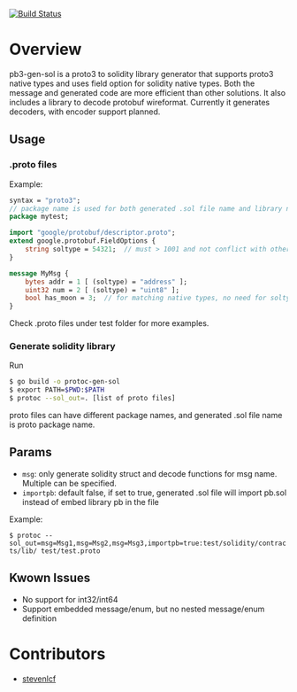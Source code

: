[![Build Status](https://travis-ci.org/celer-network/pb3-gen-sol.svg?branch=master)](https://travis-ci.org/celer-network/pb3-gen-sol)
# Overview

pb3-gen-sol is a proto3 to solidity library generator that supports proto3 native types and uses field option for solidity native types. Both the message and generated code are more efficient than other solutions. It also includes a library to decode protobuf wireformat. Currently it generates decoders, with encoder support planned.

## Usage
### .proto files
Example:
```protobuf
syntax = "proto3";
// package name is used for both generated .sol file name and library name
package mytest;

import "google/protobuf/descriptor.proto";
extend google.protobuf.FieldOptions {
    string soltype = 54321;  // must > 1001 and not conflict with other extensions
}

message MyMsg {
    bytes addr = 1 [ (soltype) = "address" ];
    uint32 num = 2 [ (soltype) = "uint8" ];
    bool has_moon = 3;  // for matching native types, no need for soltype option
}
```
Check .proto files under test folder for more examples.

### Generate solidity library
Run

```bash
$ go build -o protoc-gen-sol
$ export PATH=$PWD:$PATH
$ protoc --sol_out=. [list of proto files]
```

proto files can have different package names, and generated .sol file name is proto package name.

## Params
- `msg`: only generate solidity struct and decode functions for msg name. Multiple can be specified.
- `importpb`: default false, if set to true, generated .sol file will import pb.sol instead of embed library pb in the file

Example:

```$ protoc --sol_out=msg=Msg1,msg=Msg2,msg=Msg3,importpb=true:test/solidity/contracts/lib/ test/test.proto```

## Kwown Issues
- No support for int32/int64
- Support embedded message/enum, but no nested message/enum definition

# Contributors
- [stevenlcf](https://github.com/stevenlcf)
